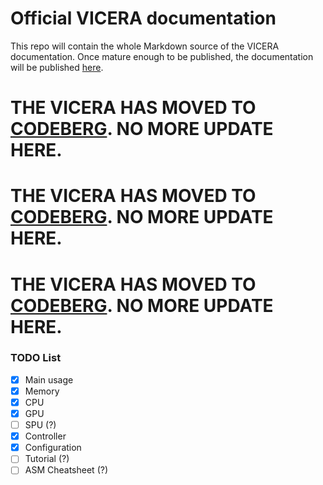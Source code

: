 # Official VICERA documentation

This repo will contain the whole Markdown source of the VICERA documentation.
Once mature enough to be published, the documentation will be published [here](https://h3liu.ml/vicera/docs).

# THE VICERA HAS MOVED TO [CODEBERG](https://codeberg.org/vicera). NO MORE UPDATE HERE.
# THE VICERA HAS MOVED TO [CODEBERG](https://codeberg.org/vicera). NO MORE UPDATE HERE.
# THE VICERA HAS MOVED TO [CODEBERG](https://codeberg.org/vicera). NO MORE UPDATE HERE.


### TODO List

 - [X] Main usage
 - [X] Memory
 - [X] CPU
 - [X] GPU
 - [ ] SPU (?)
 - [X] Controller
 - [X] Configuration
 - [ ] Tutorial (?)
 - [ ] ASM Cheatsheet (?)
